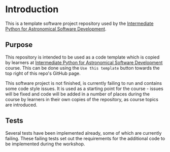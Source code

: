 # Introduction

This is a template software project repository used by the [Intermediate Python for Astronomical Software Development](https://shrra.github.io/python-intermediate-development/index.html).

## Purpose

This repository is intended to be used as a code template which is copied by learners at [Intermediate Python for Astronomical Software Development](https://shrra.github.io/python-intermediate-development/index.html) course.
This can be done using the `Use this template` button towards the top right of this repo's GitHub page.

This software project is not finished, is currently failing to run and contains some code style issues. It is used as a starting point for the course - issues will be fixed and code will be added in a number of places during the course by learners in their own copies of the repository, as course topics are introduced.

## Tests

Several tests have been implemented already, some of which are currently failing.
These failing tests set out the requirements for the additional code to be implemented during the workshop.
